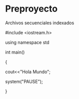 # Preproyecto
Archivos secuenciales indexados

#include <iostream.h>

using namespace std

int main()

{

cout<<"Hola Mundo";

system("PAUSE");

}
